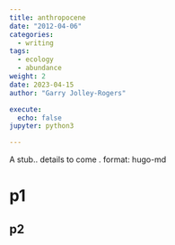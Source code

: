 ```yaml
---
title: anthropocene
date: "2012-04-06" 
categories: 
  - writing 
tags:
  - ecology
  - abundance
weight: 2 
date: 2023-04-15
author: "Garry Jolley-Rogers"

execute:
  echo: false
jupyter: python3

---
```

A stub..  details to come .
 format: hugo-md
 
# p1 

## p2